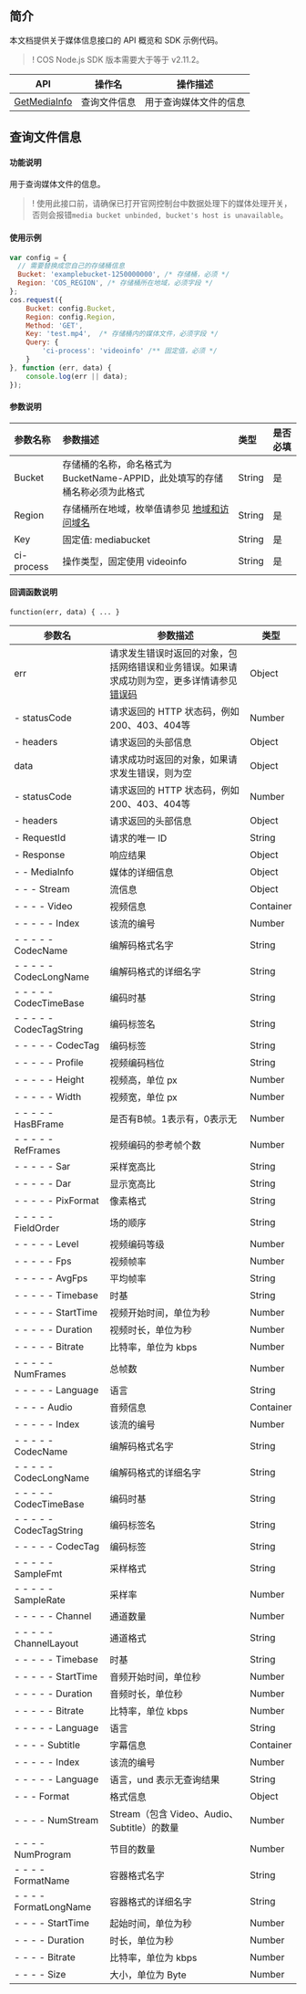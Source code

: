 ## 简介

本文档提供关于媒体信息接口的 API 概览和 SDK 示例代码。

>! COS Node.js SDK 版本需要大于等于 v2.11.2。

| API                        |             操作名                     | 操作描述                                               |
| ------------------------------------------------------------ | --------------------------|---------------------------- |
|  [GetMediaInfo](https://intl.cloud.tencent.com/document/product/436/46915)    |   查询文件信息 |用于查询媒体文件的信息      |


## 查询文件信息

#### 功能说明

用于查询媒体文件的信息。

>! 使用此接口前，请确保已打开官网控制台中数据处理下的媒体处理开关，否则会报错`media bucket unbinded, bucket's host is unavailable`。

#### 使用示例
```js
var config = {
  // 需要替换成您自己的存储桶信息
  Bucket: 'examplebucket-1250000000', /* 存储桶，必须 */
  Region: 'COS_REGION', /* 存储桶所在地域，必须字段 */
};
cos.request({
    Bucket: config.Bucket,
    Region: config.Region,
    Method: 'GET',
    Key: 'test.mp4',  /* 存储桶内的媒体文件，必须字段 */
    Query: {
        'ci-process': 'videoinfo' /** 固定值，必须 */
    }
}, function (err, data) {
    console.log(err || data);
});
```

#### 参数说明

| 参数名称 | 参数描述                                                     | 类型   | 是否必填 |
| :------- | :----------------------------------------------------------- | :----- | :------- |
| Bucket                     | 存储桶的名称，命名格式为 BucketName-APPID，此处填写的存储桶名称必须为此格式 | String   | 是   |
| Region                     | 存储桶所在地域，枚举值请参见 [地域和访问域名](https://intl.cloud.tencent.com/document/product/436/6224) | String   | 是   |
| Key                        | 固定值: mediabucket | String   | 是   |
| ci-process | 操作类型，固定使用 videoinfo                                          | String | 是   |

#### 回调函数说明

```
function(err, data) { ... }
```

| 参数名       | 参数描述                                                     | 类型   |
| ------------ | ------------------------------------------------------------ | ------ |
| err          | 请求发生错误时返回的对象，包括网络错误和业务错误。如果请求成功则为空，更多详情请参见 [错误码](https://intl.cloud.tencent.com/document/product/436/7730) | Object |
| - statusCode | 请求返回的 HTTP 状态码，例如200、403、404等                  | Number |
| - headers    | 请求返回的头部信息                                           | Object |
| data         | 请求成功时返回的对象，如果请求发生错误，则为空               | Object |
| - statusCode | 请求返回的 HTTP 状态码，例如200、403、404等                  | Number |
| - headers    | 请求返回的头部信息                                           | Object |
| - RequestId  | 请求的唯一 ID                   | String    |
| - Response       | 响应结果 | Object |
| - - MediaInfo       | 媒体的详细信息	 | Object |
| - - - Stream             | 流信息   | Object |
| - - - - Video              |  视频信息 | Container |
| - - - - - Index              | 该流的编号                  | Number    |
| - - - - - CodecName          | 编解码格式名字              | String |
| - - - - - CodecLongName      | 编解码格式的详细名字        | String |
| - - - - - CodecTimeBase      | 编码时基                    | String |
| - - - - - CodecTagString     | 编码标签名                  | String |
| - - - - - CodecTag           | 编码标签                    | String |
| - - - - - Profile            | 视频编码档位                | String |
| - - - - - Height             | 视频高，单位 px             | Number    |
| - - - - - Width              | 视频宽，单位 px             | Number    |
| - - - - - HasBFrame          | 是否有B帧。1表示有，0表示无 | Number    |
| - - - - - RefFrames          | 视频编码的参考帧个数        | Number    |
| - - - - - Sar                | 采样宽高比                  | String |
| - - - - - Dar                | 显示宽高比                  | String |
| - - - - - PixFormat          | 像素格式                    | String |
| - - - - - FieldOrder         | 场的顺序                    | String |
| - - - - - Level              | 视频编码等级                | Number    |
| - - - - - Fps                | 视频帧率                    | Number    |
| - - - - - AvgFps             | 平均帧率                    | String |
| - - - - - Timebase           | 时基                        | String |
| - - - - - StartTime          | 视频开始时间，单位为秒      | Number  |
| - - - - - Duration           | 视频时长，单位为秒          | Number  |
| - - - - - Bitrate            | 比特率，单位为 kbps         | Number  |
| - - - - - NumFrames          | 总帧数                      | Number    |
| - - - - - Language           | 语言                        | String |
| - - - - Audio              |  音频信息 | Container |
| - - - - - Index              | 该流的编号           | Number    |
| - - - - - CodecName          | 编解码格式名字       | String |
| - - - - - CodecLongName      | 编解码格式的详细名字 | String |
| - - - - - CodecTimeBase      | 编码时基             | String |
| - - - - - CodecTagString     | 编码标签名           | String |
| - - - - - CodecTag           | 编码标签             | String |
| - - - - - SampleFmt          | 采样格式             | String |
| - - - - - SampleRate         | 采样率               | Number    |
| - - - - - Channel            | 通道数量             | Number    |
| - - - - - ChannelLayout      | 通道格式             | String |
| - - - - - Timebase           | 时基                 | String |
| - - - - - StartTime          | 音频开始时间，单位秒 | Number  |
| - - - - - Duration           | 音频时长，单位秒     | Number  |
| - - - - - Bitrate            | 比特率，单位 kbps    | Number  |
| - - - - - Language           | 语言                 | String |
| - - - - Subtitle           |  字幕信息 | Container |
| - - - - - Index              | 该流的编号               | Number    |
| - - - - - Language           | 语言，und 表示无查询结果 | String |
| - - - Format             | 格式信息 | Object |
| - - - - NumStream          | Stream（包含 Video、Audio、Subtitle）的数量 | Number    |
| - - - - NumProgram         | 节目的数量                                  | Number    |
| - - - - FormatName         | 容器格式名字                                | String |
| - - - - FormatLongName     | 容器格式的详细名字                          | String |
| - - - - StartTime          | 起始时间，单位为秒                          | Number  |
| - - - - Duration           | 时长，单位为秒                              | Number  |
| - - - - Bitrate            | 比特率，单位为 kbps                         | Number    |
| - - - - Size               | 大小，单位为 Byte                           | Number    |
